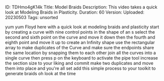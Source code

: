 ID: TDHmo4gK14k
Title: Model Braids
Description: This video takes a quick look at Modeling Braids in Plasticity.
Duration: 60
Version: 
Uploaded: 20230503
Tags: unsorted

yum yum Floyd here with a quick look at
modeling braids and plasticity start by
creating a curve with nine control
points in the shape of an s
select the second and sixth point on the
curve and move it down
then the fourth and eighth point
and move it up to create an Infinity
shape
use the rectangular array to make
duplicates of the Curve
and make sure the endpoints share the
same location by snapping them to each
other
join all the curves into a single curve
then press p on the keyboard to activate
the pipe tool increase the section size
to your liking and commit make two
duplicates and move them into place and
you're all set
add this simple process to your toolkit
to generate braids oh look at the time

